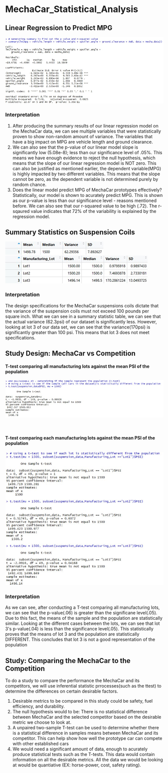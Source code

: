 # MechaCar_Statistical_Analysis

## Linear Regression to Predict MPG
![summary_data_lm.jpg](images/summary_data_lm.jpg)

### Interpretation
1. After producing the summary results of our linear regression model on the MechaCar data, we can see multiple variables that were statistically proven to show non-random amount of variance. The variables that have a big impact on MPG are vehicle length and ground clearance.
2. We can also see that the p-value of our linear model slope is significantly low (5.08e-8); less than our significance level of .05%. This means we have enough evidence to reject the null hypothesis, which means that the slope of our linear regression model is NOT zero. This can also be justified as mentioned earlier, the dependent variable(MPG) is highly impacted by two different variables. This means that the slope cannot be zero, as the dependent variable is not determined purely by random chance.
3. Does the linear model predict MPG of MechaCar prototypes effectively? Statistically, our model is shown to acurately predict MPG. This is shown as our p-value is less than our significance level - reasons mentioned before. We can also see that our r-squared value to be high (.72). The r-sqaured value indicates that 72% of the variability is explained by the regression model.

## Summary Statistics on Suspension Coils
![summary_data_lm.jpg](images/total_summary_table.jpg)<br>
![summary_data_lm.jpg](images/lot_summary_table.jpg)

### Interpretation
The design specifications for the MechaCar suspensions coils dictate that the variance of the suspension coils must not exceed 100 pounds per square inch. What we can see in a summary statistic table, we can see that the actual variance (62.3psi) of our dataset is significantly less. However, looking at lot 3 of our data set, we can see that the variance(170psi) is significantly greater than 100 psi. This means that lot 3 does not meet specifications.

## Study Design: MechaCar vs Competition
#### T-test comparing all manufacturing lots against the mean PSI of the population
![summary_data_lm.jpg](images/total_ttest.jpg)<br><br><br>
#### T-test comparing each manufacturing lots against the mean PSI of the population
![summary_data_lm.jpg](images/lot_ttest.jpg)

### Interpretation
As we can see, after conducting a T-test comparing all manufacturing lots, we can see that the p-value(.06) is greater than the significane level(.05). Due to this fact, the means of the sample and the population are statistically similar. Looking at the different cases between the lots, we can see that lot 3's p-value(.04) is  less than the significance level(.05). This statistically proves that the means of lot 3 and the population are statistically DIFFERENT. This concludes that lot 3 is not a good representation of the population


## Study: Comparing the MechaCar to the Competition
To do a study to compare the performance the MechaCar and its competitors, we will use inferential statistic prrocesses(such as the ttest) to determine the differences on certain desirable factors.
1. Desirable metrics to be compared in this study could be safety, fuel efficiency, and durability.
2. The null hypothesis would to be: There is no statistical difference between MechaCar and the selected competitor based on the desirable metric we choose to look at.
3. A unpaired two-sample T-test can be used to determine whether there is a statistical difference in samples means between MechaCar and its competitor. This can help show how well the prototype car can compete with other established cars
4. We would need a significant amount of data, enough to acurately produce statistical tests such as the T-tests. This data would contain information on all the desirable metrics. All the data we would be looking at would be quantiative (EX: horse-power, cost, safety rating). 
